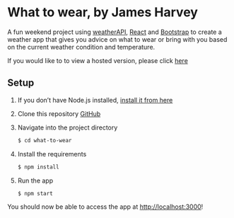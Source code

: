 # What to wear, by James Harvey

A fun weekend project using [weatherAPI](https://www.weatherapi.com/), [React](https://reactjs.org/) and [Bootstrap](https://getbootstrap.com/) to create a weather app that gives you advice on what to wear or bring with you based on the current weather condition and temperature.

If you would like to to view a hosted version, please click [here](https://ephemeral-jalebi-3cacec.netlify.app/)

## Setup

1. If you don’t have Node.js installed, [install it from here](https://nodejs.org/en/)

2. Clone this repository [GitHub](https://github.com/jamezharvey/what-to-wear)

3. Navigate into the project directory

   ```bash
   $ cd what-to-wear
   ```

4. Install the requirements

   ```bash
   $ npm install
   ```

5. Run the app

   ```bash
   $ npm start
   ```

You should now be able to access the app at [http://localhost:3000](http://localhost:3000)!
